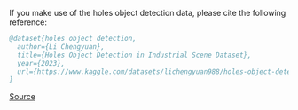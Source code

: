 If you make use of the holes object detection data, please cite the following reference:

``` bibtex 
@dataset{holes object detection,
  author={Li Chengyuan},
  title={Holes Object Detection in Industrial Scene Dataset},
  year={2023},
  url={https://www.kaggle.com/datasets/lichengyuan988/holes-object-detection-in-industrial-scene}
}
```

[Source](https://www.kaggle.com/datasets/lichengyuan988/holes-object-detection-in-industrial-scene)